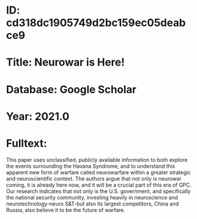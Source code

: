 # ID: cd318dc1905749d2bc159ec05deabce9
# Title: Neurowar is Here!
# Database: Google Scholar
# Year: 2021.0
# Fulltext:
This paper uses unclassified, publicly available information to both explore the events surrounding the Havana Syndrome, and to understand this apparent new form of warfare called neurowarfare within a greater strategic and neuroscientific context.
The authors argue that not only is neurowar coming, it is already here now, and it will be a crucial part of this era of GPC.
Our research indicates that not only is the U.S. government, and specifically the national security community, investing heavily in neuroscience and neurotechnology-neuro S&T-but also its largest competitors, China and Russia, also believe it to be the future of warfare.